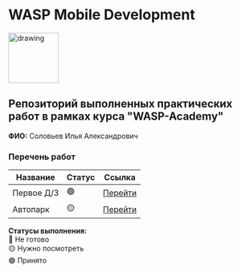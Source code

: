 # WASP Mobile Development

<a href="https://wasp-academy.com"><img src="https://wasp-academy.com/Resources/wasp-logo.png" alt="drawing" width="100"/></a>

## Репозиторий выполненных практических работ в рамках курса "WASP-Academy"
**ФИО:** Соловьев Илья Александрович
 
### Перечень работ

Название          | Статус | Ссылка
------------------|--------|--------
Первое Д/З        | 🟢    | <a href="https://github.com/M1estere/WASP_Mobile_Dev/tree/main/First">Перейти</a>
Автопарк          | 🟡    | <a href="https://github.com/M1estere/WASP_Mobile_Dev/tree/main/Autopark">Перейти</a>

**Статусы выполнения:** <br>
🔴 Не готово <br>
🟡 Нужно посмотреть <br>
🟢 Принято <br>
